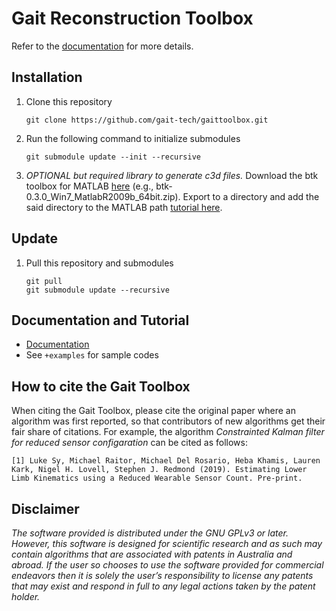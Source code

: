 # Gait Reconstruction Toolbox

Refer to the [documentation](https://gait-tech.github.io/gaittoolbox/) for more details.

## Installation

1. Clone this repository 
	```
	git clone https://github.com/gait-tech/gaittoolbox.git
	```
2. Run the following command to initialize submodules
	```
	git submodule update --init --recursive
	```
3. *OPTIONAL but required library to generate c3d files.* Download the btk toolbox for MATLAB [here](https://code.google.com/archive/p/b-tk/downloads) (e.g., btk-0.3.0_Win7_MatlabR2009b_64bit.zip). Export to a directory and add the said directory to the MATLAB path [tutorial here](https://au.mathworks.com/help/matlab/matlab_env/add-remove-or-reorder-folders-on-the-search-path.html).

## Update
1. Pull this repository and submodules
	```
	git pull
	git submodule update --recursive
	```

## Documentation and Tutorial

* [Documentation](https://gait-tech.github.io/gaittoolbox/)
* See `+examples` for sample codes

## How to cite the Gait Toolbox

When citing the Gait Toolbox, please cite the original paper where an algorithm was first reported, so that contributors of new algorithms get their fair share of citations. For example, the algorithm *Constrainted Kalman filter for reduced sensor configaration* can be cited as follows:

	[1] Luke Sy, Michael Raitor, Michael Del Rosario, Heba Khamis, Lauren Kark, Nigel H. Lovell, Stephen J. Redmond (2019). Estimating Lower Limb Kinematics using a Reduced Wearable Sensor Count. Pre-print.

## Disclaimer
*The software provided is distributed under the GNU GPLv3 or later. However, this software is designed for scientific research and as such may contain algorithms that are associated with patents in Australia and abroad. If the user so chooses to use the software provided for commercial endeavors then it is solely the user’s responsibility to license any patents that may exist and respond in full to any legal actions taken by the patent holder.*

